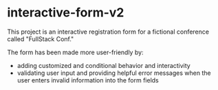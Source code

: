 # interactive-form-v2

This project is an interactive registration form for a fictional conference called "FullStack Conf."

The form has been made more user-friendly by:

* adding customized and conditional behavior and interactivity
* validating user input and providing helpful error messages when the user enters invalid information into the form fields